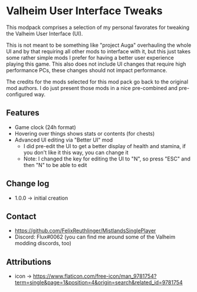 # Valheim User Interface Tweaks

This modpack comprises a selection of my personal favorates for tweaking the Valheim User Interface (UI). 

This is not meant to be something like "project Auga" overhauling the whole UI and by that requiring all other mods to interface with it, but this just takes some rather simple mods I prefer for having a better user experience playing this game. This also does not include UI changes that require high performance PCs, these changes should not impact performance.

The credits for the mods selected for this mod pack go back to the original mod authors. I do just present those mods in a nice pre-combined and pre-configured way.

## Features

* Game clock (24h format)
* Hovering over things shows stats or contents (for chests)
* Advanced UI editing via "Better UI" mod
    * I did pre-edit the UI to get a better display of health and stamina, if you don't like it this way, you can change it
    * Note: I changed the key for editing the UI to "N", so press "ESC" and then "N" to be able to edit

## Change log

* 1.0.0 -> initial creation

## Contact

* https://github.com/FelixReuthlinger/MistlandsSinglePlayer
* Discord: Flux#0062 (you can find me around some of the Valheim modding discords, too)

## Attributions

* icon -> https://www.flaticon.com/free-icon/man_9781754?term=single&page=1&position=4&origin=search&related_id=9781754 